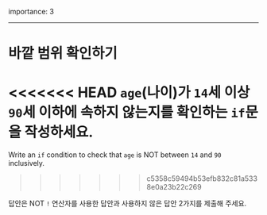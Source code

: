importance: 3

---

# 바깥 범위 확인하기

<<<<<<< HEAD
`age`(나이)가 `14`세 이상 `90`세 이하에 속하지 않는지를 확인하는 `if`문을 작성하세요.
=======
Write an `if` condition to check that `age` is NOT between `14` and `90` inclusively.
>>>>>>> c5358c59494b53efb832c81a5338e0a23b22c269

답안은 NOT `!` 연산자를 사용한 답안과 사용하지 않은 답안 2가지를 제출해 주세요.